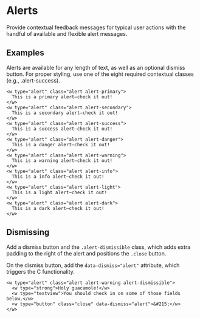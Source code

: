 # Alerts

Provide contextual feedback messages for typical user actions with the handful of available and flexible alert messages.

## Examples

Alerts are available for any length of text, as well as an optional dismiss button. For proper styling, use one of the eight required contextual classes (e.g., .alert-success).

``` alerts-demo-xml
<w type="alert" class="alert alert-primary">
  This is a primary alert—check it out!
</w>
<w type="alert" class="alert alert-secondary">
  This is a secondary alert—check it out!
</w>
<w type="alert" class="alert alert-success">
  This is a success alert—check it out!
</w>
<w type="alert" class="alert alert-danger">
  This is a danger alert—check it out!
</w>
<w type="alert" class="alert alert-warning">
  This is a warning alert—check it out!
</w>
<w type="alert" class="alert alert-info">
  This is a info alert—check it out!
</w>
<w type="alert" class="alert alert-light">
  This is a light alert—check it out!
</w>
<w type="alert" class="alert alert-dark">
  This is a dark alert—check it out!
</w>
```

## Dismissing

Add a dismiss button and the `.alert-dismissible` class, which adds extra padding to the right of the alert and positions the `.close` button.

On the dismiss button, add the `data-dismiss="alert"` attribute, which triggers the C functionality.

``` alerts-demo-xml
<w type="alert" class="alert alert-warning alert-dismissible">
  <w type="strong">Holy guacamole!</w>
  <w type="textview">You should check in on some of those fields below.</w>
  <w type="button" class="close" data-dismiss="alert">&#215;</w>
</w>
```
